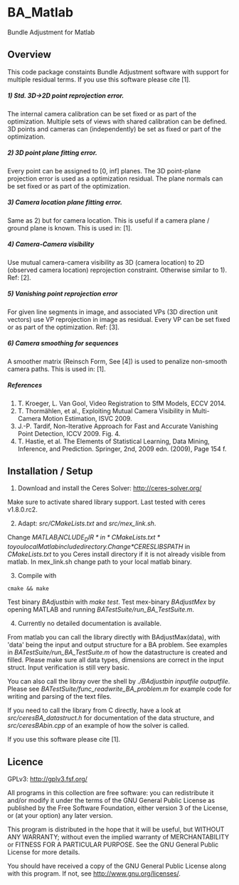 # BA_Matlab #
Bundle Adjustment for Matlab


## Overview ##

This code package constaints Bundle Adjustment software with support for multiple residual terms.
If you use this software please cite [1].

##### 1) Std. 3D->2D point reprojection error.
The internal camera calibration can be set fixed or as part of the optimization. 
Multiple sets of views with shared calibration can be defined. 
3D points and cameras can (independently) be set as fixed or part of the optimization.

##### 2) 3D point plane fitting error.
Every point can be assigned to [0, inf] planes. 
The 3D point-plane projection error is used as a optimization residual.
The plane normals can be set fixed or as part of the optimization.

##### 3) Camera location plane fitting error.
Same as 2) but for camera location.
This is useful if a camera plane / ground plane is known.
This is used in: [1].

##### 4) Camera-Camera visibility
Use mutual camera-camera visibility as 3D (camera location) to 2D 
(observed camera location) reprojection constraint. Otherwise similar to 1).
Ref: [2].

##### 5) Vanishing point reprojection error
For given line segments in image, and associated VPs (3D direction unit vectors)
use VP reprojection in image as residual. Every VP can be set fixed or as 
part of the optimization.
Ref: [3].

##### 6) Camera smoothing for sequences
A smoother matrix (Reinsch Form, See [4]) is used to penalize non-smooth camera paths.
This is used in: [1].

#####  References 
1. T. Kroeger, L. Van Gool,  Video Registration to SfM Models, ECCV 2014.
2. T. Thormählen, et al., Exploiting Mutual Camera Visibility in Multi-Camera Motion Estimation, ISVC 2009.
3. J.-P. Tardif, Non-Iterative Approach for Fast and Accurate Vanishing Point Detection, ICCV 2009. Fig. 4.
4. T. Hastie, et al. The Elements of Statistical Learning, Data Mining, Inference, and Prediction. Springer, 2nd, 2009 edn. (2009), Page 154 f.





## Installation / Setup ##

1) Download and install the Ceres Solver: http://ceres-solver.org/

Make sure to activate shared library support.
Last tested with ceres v1.8.0.rc2.

2) Adapt: *src/CMakeLists.txt* and *src/mex_link.sh*.

Change *$MATLAB_INCLUDE_DIR* in *CMakeLists.txt* to you local Matlab include directory.
Change *$CERESLIBSPATH* in *CMakeLists.txt* to you Ceres install directory if it is not already visible from matlab.
In mex_link.sh change path to your local matlab binary.

3) Compile with 
```
cmake && make
```

Test binary *BAdjustbin* with *make test*.
Test mex-binary *BAdjustMex* by opening MATLAB and running *BATestSuite/run_BA_TestSuite.m*.

4) Currently no detailed documentation is available.

From matlab you can call the library directly with BAdjustMax(data), with 'data' being the input and output structure for a BA problem. 
See examples in *BATestSuite/run_BA_TestSuite.m* of how the datastructure is created and filled.
Please make sure all data types, dimensions are correct in the input struct.
Input verification is still very basic.

You can also call the libray over the shell by *./BAdjustbin inputfile outputfile*.
Please see *BATestSuite/func_readwrite_BA_problem.m* for example code for writing and parsing of the text files.

If you need to call the library from C directly, have a look at *src/ceresBA_datastruct.h* for documentation of the data structure, and *src/ceresBAbin.cpp* of an example of how the solver is called.

If you use this software please cite [1].




## Licence ##

GPLv3: http://gplv3.fsf.org/

All programs in this collection are free software: 
you can redistribute it and/or modify
it under the terms of the GNU General Public License as published by
the Free Software Foundation, either version 3 of the License, or
(at your option) any later version.

This program is distributed in the hope that it will be useful,
but WITHOUT ANY WARRANTY; without even the implied warranty of
MERCHANTABILITY or FITNESS FOR A PARTICULAR PURPOSE.  See the
GNU General Public License for more details.

You should have received a copy of the GNU General Public License
along with this program.  If not, see <http://www.gnu.org/licenses/>.

